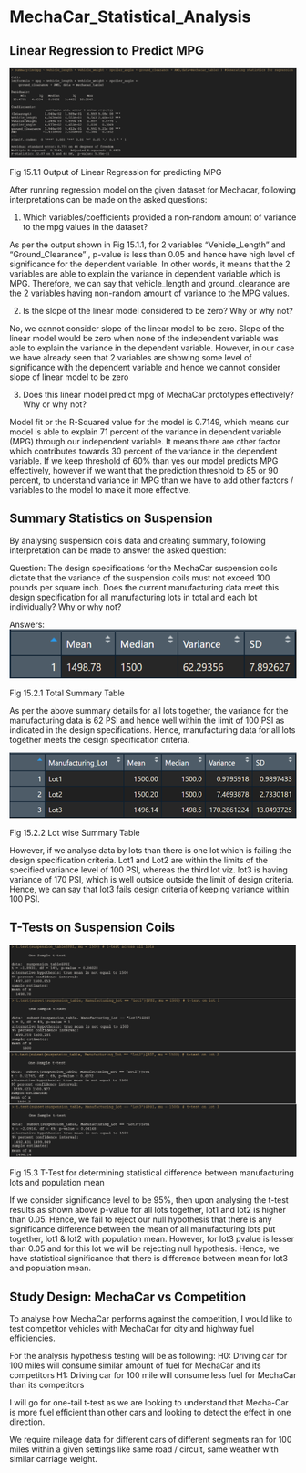 # MechaCar_Statistical_Analysis


## Linear Regression to Predict MPG


![]( Images/Del1_1.png)


Fig 15.1.1 Output of Linear Regression for predicting MPG

After running regression model on the given dataset for Mechacar, following interpretations can be made on the asked questions:

1.	Which variables/coefficients provided a non-random amount of variance to the mpg values in the dataset?

As per the output shown in Fig 15.1.1, for 2 variables “Vehicle_Length” and “Ground_Clearance” , p-value is less than 0.05 and hence have high level of significance for the dependent variable. In other words, it means that the 2 variables are able to explain the variance in dependent variable which is MPG. Therefore, we can say that vehicle_length and ground_clearance are the 2 variables having non-random amount of variance to the MPG values.

2.	Is the slope of the linear model considered to be zero? Why or why not?

No, we cannot consider slope of the linear model to be zero. Slope of the linear model would be zero when none of the independent variable was able to explain the variance in the dependent variable. However, in our case we have already seen that 2 variables are showing some level of significance with the dependent variable and hence we cannot consider slope of linear model to be zero 

3.	Does this linear model predict mpg of MechaCar prototypes effectively? Why or why not?

Model fit or the R-Squared value for the model is 0.7149, which means our model is able to explain 71 percent of the variance in dependent variable (MPG) through our independent variable. It means there are other factor which contributes towards 30 percent of the variance in the dependent variable. If we keep threshold of 60% than yes our model predicts MPG effectively, however if we want that the prediction threshold to 85 or 90 percent, to understand variance in MPG than we have to add other factors / variables to the model to make it more effective.



## Summary Statistics on Suspension

By analysing suspension coils data and creating summary, following interpretation can be made to answer the asked question:

Question: 
The design specifications for the MechaCar suspension coils dictate that the variance of the suspension coils must not exceed 100 pounds per square inch. Does the current manufacturing data meet this design specification for all manufacturing lots in total and each lot individually? Why or why not?

Answers: 
![]( Images/Del2_2.png)


Fig 15.2.1 Total Summary Table

As per the above summary details for all lots together, the variance for the manufacturing data is 62 PSI and hence well within the limit of 100 PSI as indicated in the design specifications. Hence, manufacturing data for all lots together meets the design specification criteria.

![]( Images/Del2_1.png)


Fig 15.2.2 Lot wise Summary Table

However, if we analyse data by lots than there is one lot which is failing the design specification criteria. Lot1 and Lot2 are within the limits of the specified variance level of 100 PSI, whereas the third lot viz. lot3 is having variance of 170 PSI, which is well outside outside the limit of design criteria. Hence, we can say that lot3 fails design criteria of keeping variance within 100 PSI. 



## T-Tests on Suspension Coils

![]( Images/Del3_1.png)

Fig 15.3 T-Test for determining statistical difference between manufacturing lots and population mean

If we consider significance level to be 95%, then upon analysing the t-test results as shown above p-value for all lots together, lot1 and lot2 is higher than 0.05. Hence, we fail to reject our null hypothesis that there is any significance difference between the mean of all manufacturing lots put together, lot1 & lot2 with population mean. However, for lot3 pvalue is lesser than 0.05 and for this lot we will be rejecting null hypothesis. Hence, we have statistical significance that there is difference between mean for lot3 and population mean. 


## Study Design: MechaCar vs Competition

To analyse how MechaCar performs against the competition, I would like to test competitor vehicles with MechaCar for city and highway fuel efficiencies. 

For the analysis hypothesis testing will be as following:
H0: Driving car for 100 miles will consume similar amount of fuel for MechaCar and its competitors
H1: Driving car for 100 mile will consume less fuel for MechaCar than its competitors

I will go for one-tail t-test as we are looking to understand that Mecha-Car is more fuel efficient than other cars and looking to detect the effect in one direction.

We require mileage data for different cars of different segments ran for 100 miles within a given settings like same road / circuit, same weather with similar carriage weight.





